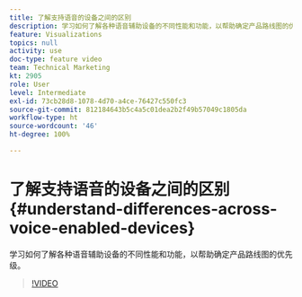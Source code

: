 ```yaml
---
title: 了解支持语音的设备之间的区别
description: 学习如何了解各种语音辅助设备的不同性能和功能，以帮助确定产品路线图的优先级。
feature: Visualizations
topics: null
activity: use
doc-type: feature video
team: Technical Marketing
kt: 2905
role: User
level: Intermediate
exl-id: 73cb28d8-1078-4d70-a4ce-76427c550fc3
source-git-commit: 812184643b5c4a5c01dea2b2f49b57049c1805da
workflow-type: ht
source-wordcount: '46'
ht-degree: 100%

---
```


# 了解支持语音的设备之间的区别 {#understand-differences-across-voice-enabled-devices}

学习如何了解各种语音辅助设备的不同性能和功能，以帮助确定产品路线图的优先级。

>[!VIDEO](https://video.tv.adobe.com/v/27225/?quality=12&learn=on)
